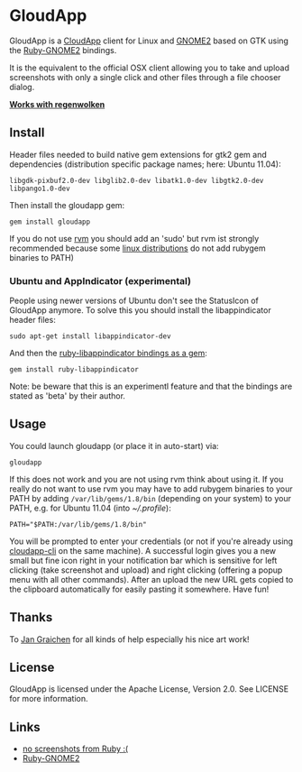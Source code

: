 GloudApp
========

GloudApp is a [CloudApp](http://getcloudapp.com/) client for Linux and
[GNOME2](http://www.gnome.org/) based on GTK using the
[Ruby-GNOME2](http://ruby-gnome2.sourceforge.jp/) bindings.

It is the equivalent to the official OSX client allowing you
to take and upload screenshots with only a single click and
other files through a file chooser dialog.

**[Works with regenwolken](https://github.com/posativ/regenwolken)**

Install
-------

Header files needed to build native gem extensions for gtk2 gem and dependencies
(distribution specific package names; here: Ubuntu 11.04):

	libgdk-pixbuf2.0-dev libglib2.0-dev libatk1.0-dev libgtk2.0-dev libpango1.0-dev

Then install the gloudapp gem:

	gem install gloudapp

If you do not use [rvm](http://beginrescueend.com/) you should add an 'sudo'
but rvm ist strongly recommended because some 
[linux distributions](https://bugs.launchpad.net/ubuntu/+source/gems/+bug/145267) 
do not add rubygem binaries to PATH)

### Ubuntu and AppIndicator (experimental)

People using newer versions of Ubuntu don't see the StatusIcon of GloudApp anymore.
To solve this you should install the libappindicator header files:

	sudo apt-get install libappindicator-dev

And then the [ruby-libappindicator bindings as a gem](https://github.com/leander256/ruby_libappindicator):

	gem install ruby-libappindicator

Note: be beware that this is an experimentl feature and that the bindings are stated
as 'beta' by their author.

Usage
-----

You could launch gloudapp (or place it in auto-start) via:

	gloudapp
	
If this does not work and you are not using rvm think about using it. If you 
really do not want to use rvm you may have to add rubygem binaries to your 
PATH by adding `/var/lib/gems/1.8/bin` (depending on your system) to your PATH,
e.g. for Ubuntu 11.04 (into *~/.profile*):

	PATH="$PATH:/var/lib/gems/1.8/bin"

You will be prompted to enter your credentials (or not if you're already
using [cloudapp-cli](https://github.com/cmur2/cloudapp-cli) on the same machine).
A successful login gives you a new small but fine icon right in your notification bar
which is sensitive for left clicking (take screenshot and upload) and right clicking
(offering a popup menu with all other commands). After an upload the new URL
gets copied to the clipboard automatically for easily pasting it somewhere.
Have fun!

Thanks
------

To [Jan Graichen](https://github.com/jgraichen) for all kinds of help especially his nice art work!

License
-------

GloudApp is licensed under the Apache License, Version 2.0. See LICENSE for more information.

Links
-----

- [no screenshots from Ruby :(](http://tips.webdesign10.com/how-to-take-a-screenshot-on-ubuntu-linux)
- [Ruby-GNOME2](http://ruby-gnome2.sourceforge.jp/)
